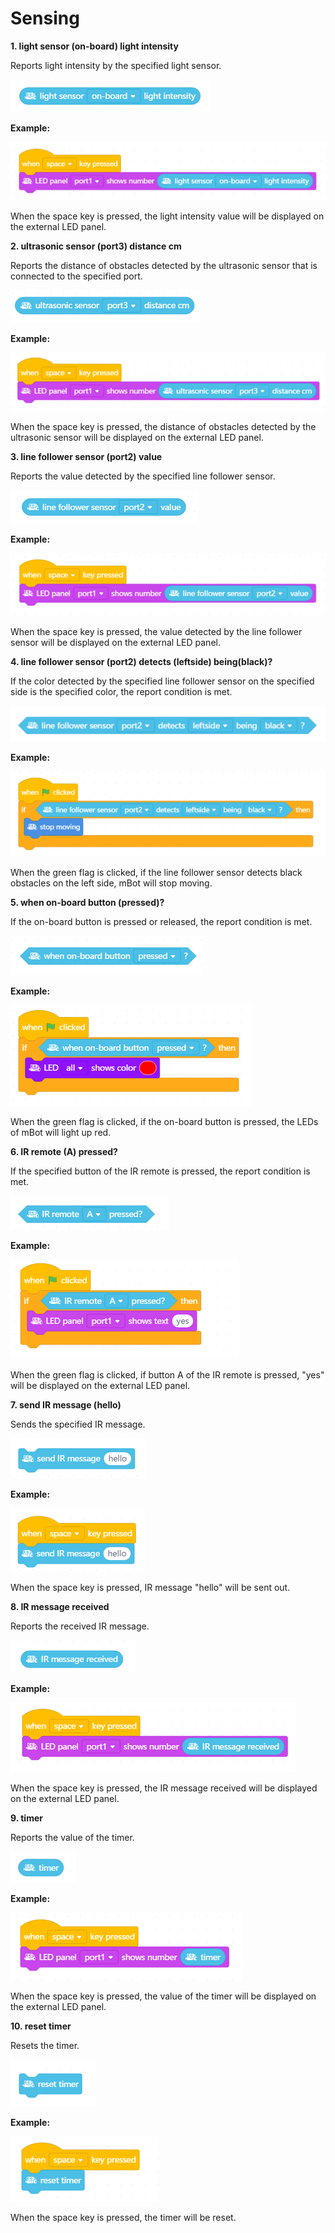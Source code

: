# Sensing

**1. light sensor \(on-board\) light intensity**

Reports light intensity by the specified light sensor.

![](../../../.gitbook/assets/0%20%289%29.png)

**Example:**

![](../../../.gitbook/assets/1%20%2822%29.png)

When the space key is pressed, the light intensity value will be displayed on the external LED panel.

**2. ultrasonic sensor \(port3\) distance cm**

Reports the distance of obstacles detected by the ultrasonic sensor that is connected to the specified port.

![](../../../.gitbook/assets/2%20%2821%29.png)

**Example:**

![](../../../.gitbook/assets/3%20%2814%29.png)

When the space key is pressed, the distance of obstacles detected by the ultrasonic sensor will be displayed on the external LED panel.

**3. line follower sensor \(port2\) value**

Reports the value detected by the specified line follower sensor.

![](../../../.gitbook/assets/4%20%2810%29.png)

**Example:**

![](../../../.gitbook/assets/5%20%284%29.png)

When the space key is pressed, the value detected by the line follower sensor will be displayed on the external LED panel.

**4. line follower sensor \(port2\) detects \(leftside\) being\(black\)?**

If the color detected by the specified line follower sensor on the specified side is the specified color, the report condition is met.

![](../../../.gitbook/assets/6%20%283%29.png)

**Example:**

![](../../../.gitbook/assets/7%20%287%29.png)

When the green flag is clicked, if the line follower sensor detects black obstacles on the left side, mBot will stop moving.

**5. when on-board button \(pressed\)?**

If the on-board button is pressed or released, the report condition is met.

![](../../../.gitbook/assets/8%20%283%29.png)

**Example:**

![](../../../.gitbook/assets/9%20%288%29.png)

When the green flag is clicked, if the on-board button is pressed, the LEDs of mBot will light up red.

**6. IR remote \(A\) pressed?**

If the specified button of the IR remote is pressed, the report condition is met.

![](../../../.gitbook/assets/10%20%288%29.png)

**Example:**

![](../../../.gitbook/assets/11%20%286%29.png)

When the green flag is clicked, if button A of the IR remote is pressed, "yes" will be displayed on the external LED panel.

**7. send IR message \(hello\)**

Sends the specified IR message.

![](../../../.gitbook/assets/12%20%284%29.png)

**Example:**

![](../../../.gitbook/assets/13%20%285%29.png)

When the space key is pressed, IR message "hello" will be sent out.

**8. IR message received**

Reports the received IR message.

![](../../../.gitbook/assets/14%20%286%29.png)

**Example:**

![](../../../.gitbook/assets/15.png)

When the space key is pressed, the IR message received will be displayed on the external LED panel.

**9. timer**

Reports the value of the timer.

![](../../../.gitbook/assets/16%20%283%29.png)

**Example:**

![](../../../.gitbook/assets/17%20%283%29.png)

When the space key is pressed, the value of the timer will be displayed on the external LED panel.

**10. reset timer**

Resets the timer.

![](../../../.gitbook/assets/18%20%281%29.png)

**Example:**

![](../../../.gitbook/assets/19%20%281%29.png)

When the space key is pressed, the timer will be reset.


